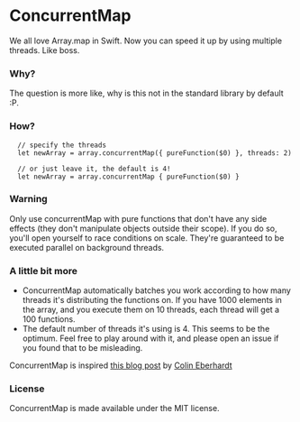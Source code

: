 # ConcurrentMap

We all love Array.map in Swift.
Now you can speed it up by using multiple threads. Like boss.

### Why?

The question is more like, why is this not in the standard library by default :P.

### How?

      // specify the threads
      let newArray = array.concurrentMap({ pureFunction($0) }, threads: 2)
      
      // or just leave it, the default is 4!
      let newArray = array.concurrentMap { pureFunction($0) }
      
### Warning

Only use concurrentMap with pure functions that don't have any side effects (they don't manipulate objects outside their scope). If you do so, you'll open yourself to race conditions on scale. They're guaranteed to be executed parallel on background threads.

### A little bit more

- ConcurrentMap automatically batches you work according to how many threads it's distributing the functions on. If you have 1000 elements in the array, and you execute them on 10 threads, each thread will get a 100 functions.
- The default number of threads it's using is 4. This seems to be the optimum. Feel free to play around with it, and please open an issue if you found that to be misleading.

ConcurrentMap is inspired [this blog post](http://blog.scottlogic.com/2014/10/29/concurrent-functional-swift.html) by [Colin Eberhardt](http://blog.scottlogic.com/ceberhardt/) 

### License

ConcurrentMap is made available under the MIT license. 
